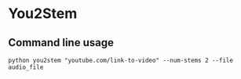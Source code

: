 # You2Stem

## Command line usage

```
python you2stem "youtube.com/link-to-video" --num-stems 2 --file audio_file
```
